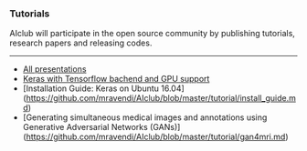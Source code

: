 ### Tutorials

AIclub will participate in the open source community by publishing tutorials, research papers and releasing codes. 

----------

* [All presentations](https://github.com/mravendi/AIclub/tree/master/tutorial/presentations)
* [Keras with Tensorflow bachend and GPU support](https://github.com/mravendi/AIclub/blob/master/tutorial/keras_tensorflowbackend_gpu.md)
* [Installation Guide: Keras on Ubuntu 16.04] (https://github.com/mravendi/AIclub/blob/master/tutorial/install_guide.md)
* [Generating simultaneous medical images and annotations using Generative Adversarial Networks (GANs)] (https://github.com/mravendi/AIclub/blob/master/tutorial/gan4mri.md)
